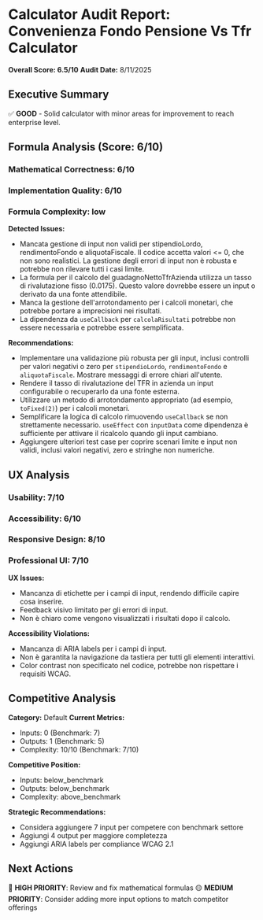 # Calculator Audit Report: Convenienza Fondo Pensione Vs Tfr Calculator

**Overall Score: 6.5/10**
**Audit Date:** 8/11/2025

## Executive Summary

✅ **GOOD** - Solid calculator with minor areas for improvement to reach enterprise level.

## Formula Analysis (Score: 6/10)

### Mathematical Correctness: 6/10
### Implementation Quality: 6/10
### Formula Complexity: low

**Detected Issues:**
- Mancata gestione di input non validi per stipendioLordo, rendimentoFondo e aliquotaFiscale. Il codice accetta valori <= 0, che non sono realistici. La gestione degli errori di input non è robusta e potrebbe non rilevare tutti i casi limite.
- La formula per il calcolo del guadagnoNettoTfrAzienda utilizza un tasso di rivalutazione fisso (0.0175). Questo valore dovrebbe essere un input o derivato da una fonte attendibile.
- Manca la gestione dell'arrotondamento per i calcoli monetari, che potrebbe portare a imprecisioni nei risultati.
- La dipendenza da `useCallback` per `calcolaRisultati` potrebbe non essere necessaria e potrebbe essere semplificata.

**Recommendations:**
- Implementare una validazione più robusta per gli input, inclusi controlli per valori negativi o zero per `stipendioLordo`, `rendimentoFondo` e `aliquotaFiscale`. Mostrare messaggi di errore chiari all'utente.
- Rendere il tasso di rivalutazione del TFR in azienda un input configurabile o recuperarlo da una fonte esterna.
- Utilizzare un metodo di arrotondamento appropriato (ad esempio, `toFixed(2)`) per i calcoli monetari.
- Semplificare la logica di calcolo rimuovendo `useCallback` se non strettamente necessario. `useEffect` con `inputData` come dipendenza è sufficiente per attivare il ricalcolo quando gli input cambiano.
- Aggiungere ulteriori test case per coprire scenari limite e input non validi, inclusi valori negativi, zero e stringhe non numeriche.

## UX Analysis

### Usability: 7/10
### Accessibility: 6/10  
### Responsive Design: 8/10
### Professional UI: 7/10

**UX Issues:**
- Mancanza di etichette per i campi di input, rendendo difficile capire cosa inserire.
- Feedback visivo limitato per gli errori di input.
- Non è chiaro come vengono visualizzati i risultati dopo il calcolo.

**Accessibility Violations:**
- Mancanza di ARIA labels per i campi di input.
- Non è garantita la navigazione da tastiera per tutti gli elementi interattivi.
- Color contrast non specificato nel codice, potrebbe non rispettare i requisiti WCAG.

## Competitive Analysis

**Category:** Default
**Current Metrics:**
- Inputs: 0 (Benchmark: 7)
- Outputs: 1 (Benchmark: 5)
- Complexity: 10/10 (Benchmark: 7/10)

**Competitive Position:**
- Inputs: below_benchmark
- Outputs: below_benchmark  
- Complexity: above_benchmark

**Strategic Recommendations:**
- Considera aggiungere 7 input per competere con benchmark settore
- Aggiungi 4 output per maggiore completezza
- Aggiungi ARIA labels per compliance WCAG 2.1

## Next Actions

🔴 **HIGH PRIORITY**: Review and fix mathematical formulas
🟡 **MEDIUM PRIORITY**: Consider adding more input options to match competitor offerings
